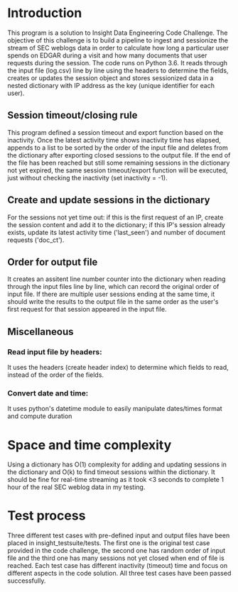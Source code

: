 # Introduction

This program is a solution to Insight Data Engineering Code Challenge. The objective of this challenge is to build a pipeline to ingest and sessionize the stream of SEC weblogs data in order to calculate how long a particular user spends on EDGAR during a visit and how many documents that user requests during the session. The code runs on Python 3.6. It reads through the input file (log.csv) line by line using the headers to determine the fields, creates or updates the session object and stores sessionized data in a nested dictionary with IP address as the key (unique identifier for each user). 


## Session timeout/closing rule
This program defined a session timeout and export function based on the inactivity. Once the latest activity time shows inactivity time has elapsed, appends to a list to be sorted by the order of the input file and deletes from the dictionary after exporting closed sessions to the output file. If the end of the file has been reached but still some remaining sessions in the dictionary not yet expired, the same session timeout/export function will be executed, just without checking the inactivity (set inactivity = -1). 


## Create and update sessions in the dictionary
For the sessions not yet time out: if this is the first request of an IP, create the session content and add it to the dictionary; if this IP's session already exists, update its latest activity time ('last_seen') and number of document requests ('doc_ct').

## Order for output file
It creates an assitent line number counter into the dictionary when reading through the input files line by line, which can record the original order of input file. If there are multiple user sessions ending at the same time, it should write the results to the output file in the same order as the user's first request for that session appeared in the input file.

## Miscellaneous

### Read input file by headers: 
It uses the headers (create header index) to determine which fields to read, instead of the order of the fields. 

### Convert date and time: 
It uses python's datetime module to easily manipulate dates/times format and compute duration

# Space and time complexity

Using a dictionary has O(1) complexity for adding and updating sessions in the dictionary and O(k) to find timeout sessions within the dictionary. It should be fine for real-time streaming as it took <3 seconds to complete 1 hour of the real SEC weblog data in my testing.

# Test process

Three different test cases with pre-defined input and output files have been placed in insight_testsuite/tests. The first one is the original test case provided in the code challenge, the second one has random order of input file and the third one has many sessions not yet closed when end of file is reached. Each test case has different inactivity (timeout) time and focus on different aspects in the code solution. All three test cases have been passed successfully. 


